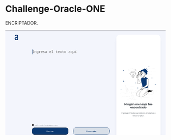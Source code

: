 # Challenge-Oracle-ONE

  ENCRIPTADOR.
  
![Ventana Encriptador](https://github.com/MrlnTrrzs13/Challenge-Oracle-ONE/blob/main/images/Screenshot%20from%202023-02-27%2019-58-51.png)
